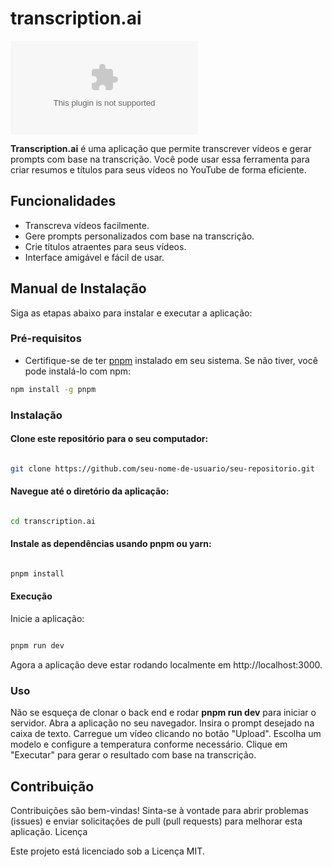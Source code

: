 # transcription.ai

![GitHub](https://img.shields.io/github/license/matheus-hrm/transcription.ai)

**Transcription.ai** é uma aplicação que permite transcrever vídeos e gerar prompts com base na transcrição. Você pode usar essa ferramenta para criar resumos e títulos para seus vídeos no YouTube de forma eficiente.

## Funcionalidades

- Transcreva vídeos facilmente.
- Gere prompts personalizados com base na transcrição.
- Crie títulos atraentes para seus vídeos.
- Interface amigável e fácil de usar.

## Manual de Instalação

Siga as etapas abaixo para instalar e executar a aplicação:

### Pré-requisitos

- Certifique-se de ter [pnpm](https://pnpm.io/) instalado em seu sistema. Se não tiver, você pode instalá-lo com npm:

```bash
npm install -g pnpm
```

### Instalação

####  Clone este repositório para o seu computador:

```bash

git clone https://github.com/seu-nome-de-usuario/seu-repositorio.git
```

#### Navegue até o diretório da aplicação:

```bash

cd transcription.ai
```

#### Instale as dependências usando pnpm ou yarn:

```bash

pnpm install
```

#### Execução

Inicie a aplicação:

```bash

pnpm run dev
```

Agora a aplicação deve estar rodando localmente em http://localhost:3000.

### Uso
  Não se esqueça de clonar o back end e rodar **pnpm run dev** para iniciar o servidor.
  Abra a aplicação no seu navegador.
  Insira o prompt desejado na caixa de texto.
  Carregue um vídeo clicando no botão "Upload".
  Escolha um modelo e configure a temperatura conforme necessário.
  Clique em "Executar" para gerar o resultado com base na transcrição.

## Contribuição

Contribuições são bem-vindas! Sinta-se à vontade para abrir problemas (issues) e enviar solicitações de pull (pull requests) para melhorar esta aplicação.
Licença

Este projeto está licenciado sob a Licença MIT.
